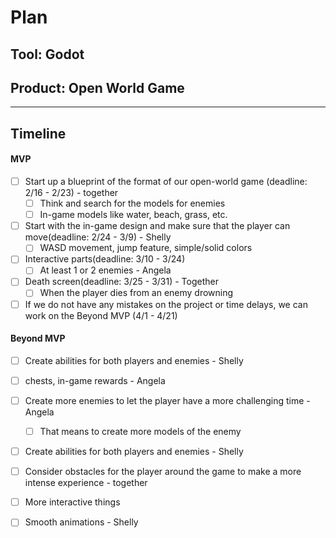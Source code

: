 # Plan

## Tool: Godot
## Product: Open World Game

---

## Timeline

#### MVP

- [ ] Start up a blueprint of the format of our open-world game (deadline: 2/16 - 2/23) - together
  - [ ] Think and search for the models for enemies 
  - [ ] In-game models like water, beach, grass, etc.
- [ ] Start with the in-game design and make sure that the player can move(deadline: 2/24 - 3/9) - Shelly
  - [ ] WASD movement, jump feature, simple/solid colors 
- [ ] Interactive parts(deadline: 3/10 - 3/24)
  - [ ] At least 1 or 2 enemies - Angela
- [ ] Death screen(deadline: 3/25 - 3/31) - Together
  - [ ] When the player dies from an enemy drowning 
 - [ ] If we do not have any mistakes on the project or time delays, we can work on the Beyond MVP (4/1 - 4/21)
#### Beyond MVP
- [ ] Create abilities for both players and enemies - Shelly
- [ ] chests, in-game rewards - Angela
- [ ] Create more enemies to let the player have a more challenging time - Angela
  - [ ] That means to create more models of the enemy
- [ ] Create abilities for both players and enemies - Shelly
- [ ] Consider obstacles for the player around the game to make a more intense experience - together
- [ ] More interactive things
- [ ] Smooth animations - Shelly



<!-- EXAMPLE

## Tool: APIs
## Product: Green Glass Door riddle app

## Timeline

### MVP

- [ ] Front-end
  - [x] Webpage to collect input from user (deadline: 4/15)
  - [ ] Webpage to display "yes, but a ___ can't" or "no, but a ___ can" (deadline: 5/1)
- [x] Back-end
  - [x] Use regex to test whether or not the word can go through the GGD (deadline: 3/1)
  - [x] Use the Twinword API to find related words (deadline: 3/15)
    - [ ] Iterate through the words until an opposite example can be found (deadline: 4/1)

#### Beyond MVP

- [ ] Use another API to make sure the opposite example is a noun
- [ ] Automate notification of API limit to make sure I don’t exceed free quota
- [ ] A multiple choice quizzer that will test the user’s knowledge of the solution

-->





<!-- DO NOT USE THIS YET

| Name | Glows | Grows |
| -------- | ------- | ------- |
|   |   |
|   |   |
|   |   |
|   |   |
|   |   |
|   |   |

-->
